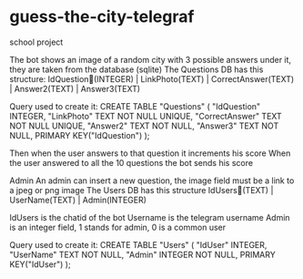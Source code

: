 # guess-the-city-telegraf
school project

The bot shows an image of a random city with 3 possible answers under it, they are taken from the database (sqlite) 
The Questions DB has this structure:
IdQuestion🔑(INTEGER) | LinkPhoto(TEXT) | CorrectAnswer(TEXT) | Answer2(TEXT) | Answer3(TEXT)

Query used to create it:
CREATE TABLE "Questions" (
	"IdQuestion"	INTEGER,
	"LinkPhoto"	TEXT NOT NULL UNIQUE,
	"CorrectAnswer"	TEXT NOT NULL UNIQUE,
	"Answer2"	TEXT NOT NULL,
	"Answer3"	TEXT NOT NULL,
	PRIMARY KEY("IdQuestion")
);

Then when the user answers to that question it increments his score
When the user answered to all the 10 questions the bot sends his score

Admin
An admin can insert a new question, the image field must be a link to a jpeg or png image
The Users DB has this structure
IdUsers🔑(TEXT) | UserName(TEXT) | Admin(INTEGER)

IdUsers is the chatid of the bot
Username is the telegram username
Admin is an integer field, 1 stands for admin, 0 is a common user

Query used to create it:
CREATE TABLE "Users" (
	"IdUser"	INTEGER,
	"UserName"	TEXT NOT NULL,
	"Admin"	INTEGER NOT NULL,
	PRIMARY KEY("IdUser")
);
